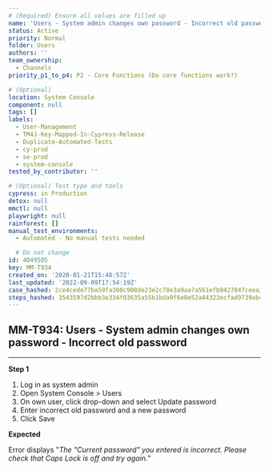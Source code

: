 ```yaml
---
# (Required) Ensure all values are filled up
name: 'Users - System admin changes own password - Incorrect old password'
status: Active
priority: Normal
folder: Users
authors: ''
team_ownership:
  - Channels
priority_p1_to_p4: P2 - Core Functions (Do core functions work?)

# (Optional)
location: System Console
component: null
tags: []
labels:
  - User-Management
  - TM4J-Key-Mapped-In-Cypress-Release
  - Duplicate-Automated-Tests
  - cy-prod
  - se-prod
  - system-console
tested_by_contributor: ''

# (Optional) Test type and tools
cypress: in Production
detox: null
mmctl: null
playwright: null
rainforest: []
manual_test_environments:
  - Automated - No manual tests needed

  # Do not change
id: 4049505
key: MM-T934
created_on: '2020-01-21T15:48:57Z'
last_updated: '2022-09-09T17:54:19Z'
case_hashed: 2ce4cede77ba59fa300c908de23e2c78e3a9aa7a561efb8427047ceea1df11cccc8b5c0300fdc8f67bdbe3b46229f1fb
steps_hashed: 3543597d2bbb3e334f03635a55b1bda9f6e8e52a44323ecfad9739ab41618ca4116af534a5927ba17542e0d7d7ebdc4c
---
```


<!-- (Auto-generated) Based on frontmatter's "key" and "name" -->

## MM-T934: Users - System admin changes own password - Incorrect old password

---

**Step 1**

1. Log in as system admin
2. Open System Console > Users
3. On own user, click drop-down and select Update password
4. Enter incorrect old password and a new password
5. Click Save

**Expected**

Error displays "_The "Current password" you entered is incorrect. Please check that Caps Lock is off and try again._"
